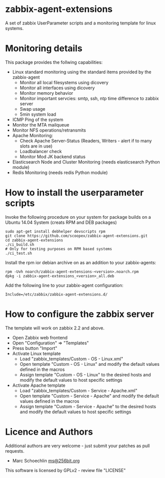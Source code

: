 zabbix-agent-extensions
=======================

A set of zabbix UserParameter scripts and a monitoring template for linux systems.


# Monitoring details

This package provides the follwing capabilities:

 * Linux standard monitoring using the standard items provided by the zabbix-agent
   * Monitor all local filesystems using dicovery
   * Monitor all interfaces using dicovery
   * Monitor memory behavior
   * Monitor important servcies: smtp, ssh, ntp time difference to zabbix server
   * Swap usage
   * 5min system load
 * ICMP Ping of the system
 * Monitor the MTA mailqueue
 * Monitor NFS operations/retransmits
 * Apache Monitoring:
   * Check Apache Server-Status (Readers, Writers - alert if to many slots are in use)
   * Loadbalancer check
   * Monitor Mod JK backend status
 * Elasticsearch Node and Cluster Monitoring (needs elasticsearch Python module)
 * Redis Monitoring (needs redis Python module)

# How to install the userparameter scripts

Invoke the following procedure on your system for package builds on a Ubuntu 14.04 System
(creats RPM and DEB packages)
```
sudo apt-get install debhelper devscripts rpm
git clone https://github.com/scoopex/zabbix-agent-extensions.git
cd zabbix-agent-extensions
./ci_build.sh
# Only for testing purposes on RPM based systems
./ci_test.sh
```

Install the rpm ior debian archive on as an addition to your zabbix-agents:
```
rpm -Uvh noarch/zabbix-agent-extensions-<version>.noarch.rpm
dpkg -i zabbix-agent-extensions_<version>_all.deb
```

Add the following line to your zabbix-agent configuration:
```
Include=/etc/zabbix/zabbix-agent-extensions.d/
```

# How to configure the zabbix server

The template will work on zabbix 2.2 and above.

 * Open Zabbix web frontend
 * Open "Configuration" => "Templates"
 * Press button "Import"
 * Activate Linux template
   * Load "zabbix_templates/Custom - OS - Linux.xml"
   * Open template "Custom - OS - Linux" and modify the default values defined in the macros
   * Assign template "Custom - OS - Linux" to the desired hosts and modify the default values to host specific settings
 * Activate Apache template
   * Load "zabbix_templates/Custom - Service - Apache.xml"
   * Open template "Custom - Service - Apache" and modify the default values defined in the macros
   * Assign template "Custom - Service - Apache" to the desired hosts and modify the default values to host specific settings


# Licence and Authors

Additional authors are very welcome - just submit your patches as pull requests.

  * Marc Schoechlin <ms@256bit.org>
 
This software is licensed by GPLv2 - review file "LICENSE"
